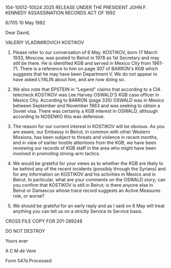 104-10012-10024 2025 RELEASE UNDER THE PRESIDENT JOHN F. KENNEDY ASSASSINATION RECORDS ACT OF 1992

6/705
10 May 1982

Dear David,

VALERIY VLADIMIROVICH KOSTIKOV

1. Please refer to our conversation of 6 May. KOSTIKOV, born 17 March 1933, Moscow, was posted to Beirut in 1978 as 1st Secretary and may still be there. He is identified KGB and served in Mexico City from 1961-71. There is a reference to him on page 307 of BARRON's KGB which suggests that he may have been Department V. We do not appear to have asked LYALIN about him, and are now doing so.

2. We also note that EPSTEIN in "Legend" claims that according to a CIA telecheck KOSTIKOV was Lee Harvey OSWALD'S KGB case officer in Mexico City. According to BARRON (page 335) OSWALD was in Mexico between September and November 1963 and was seeking to obtain a Soviet visa. There was certainly a KGB interest in OSWALD, although according to NOSENKO this was defensive.

3. The reason for our current interest in KOSTIKOV will be obvious. As you are aware, our Embassy in Beirut, in common with other Western Missions, has been subject to threats and violence in recent months, and in view of earlier hostile attentions from the KGB, we have been reviewing our records of KGB staff in the area who might have been involved in promoting strong-arm tactics.

4. We would be grateful for your views as to whether the KGB are likely to be behind any of the recent incidents (possibly through the Syrians) and for any information on KOSTIKOV and his activities in Mexico and in Beirut. In particular, what are your comments on the OSWALD story; can you confirm that KOSTIKOV is still in Beirut; is there anyone else in Beirut or Damascus whose trace record suggests an Active Measures role, or worse?

5. We should be grateful for an early reply and as I said on 6 May will treat anything you can tell us on a strictly Service to Service basis.

CROSS FILE COPY FOR
201-289248

DO NOT DESTROY

Yours ever

A C M de Vere

Form 547a Processed

